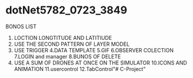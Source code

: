 # dotNet5782_0723_3849
BONOS LIST
1.  LOCTION LONGTITUDE AND LATITIUDE
2.  USE THE SECOND PATTERN OF LAYER MODEL
3. USE TRIGGER
4.DATA TEMPLATE
5.GIF
6.OBSERVER COLECTION
7.LOGIN and manager
8.BUNOS OF DELETE 
9. USE A SUM OF DRONES AT ONCE ON THE SIMULATOR
10.ICONS AND ANIMATION 
11.usercontrol
12.TabControl"# C-Project" 
